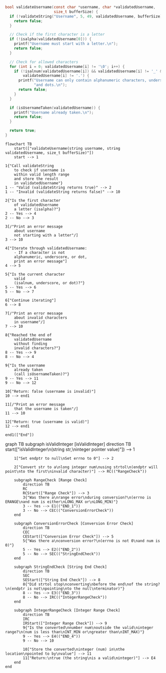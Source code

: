 ```c
bool validateUsername(const char *username, char *validatedUsername,
                      size_t bufferSize) {
  if (!validateString("Username", 5, 49, validatedUsername, bufferSize)) {
    return false;
  }

  // Check if the first character is a letter
  if (!isalpha(validatedUsername[0])) {
    printf("Username must start with a letter.\n");
    return false;
  }

  // Check for allowed characters
  for (int i = 0; validatedUsername[i] != '\0'; i++) {
    if (!isalnum(validatedUsername[i]) && validatedUsername[i] != '_' &&
        validatedUsername[i] != '.') {
      printf("Username can only contain alphanumeric characters, underscores, "
             "and dots.\n");
      return false;
    }
  }

  if (isUsernameTaken(validatedUsername)) {
    printf("Username already taken.\n");
    return false;
  }

  return true;
}
```

```mermaid
flowchart TB
    start(["validateUsername(string username, string validatedUsername, size_t bufferSize)"])
    start --> 1

1{"Call validateString
    to check if username is
    within valid length range
    and store the result
    in validatedUsername"}
1 -- "Valid (validateString returns true)" --> 2
1 -- "Invalid (validateString returns false)" --> 10

2{"Is the first character
    of validatedUsername
    a letter (isalpha)?"}
2 -- Yes --> 4
2 -- No --> 3

3[/"Print an error message
    about username
    not starting with a letter"/]
3 --> 10

4["Iterate through validatedUsername:
    - If a character is not
    alphanumeric, underscore, or dot,
    print an error message"]
4 --> 5

5{"Is the current character
    valid
    (isalnum, underscore, or dot)?"}
5 -- Yes --> 6
5 -- No --> 7

6["Continue iterating"]
6 --> 8

7[/"Print an error message
    about invalid characters
    in username"/]
7 --> 10

8{"Reached the end of
    validatedUsername
    without finding
    invalid characters?"}
8 -- Yes --> 9
8 -- No --> 4

9{"Is the username
    already taken
    (call isUsernameTaken)?"}
9 -- Yes --> 11
9 -- No --> 12

10["Return: false (username is invalid)"]
10 --> end1

11[/"Print an error message
    that the username is taken"/]
11 --> 10

12["Return: true (username is valid)"]
12 --> end1

end1(["End"])
```

graph TB
subgraph isValidInteger [isValidInteger]
direction TB
start(["isValidInteger\n(string str,\ninteger pointer value)"]) --> 1

        1["Set endptr to null\nSet errno to 0"] --> 2

        2["Convert str to a\nlong integer num\nusing strtol\n(endptr will point\nto the first\ninvalid character)"] --> RC(("RangeCheck"))

        subgraph RangeCheck [Range Check]
            direction TB
            RC
            RCStart(["Range Check"]) --> 3
            3{"Was there a\nrange error\nduring conversion?\n(errno is ERANGE\nand num is either\nLONG_MAX or\nLONG_MIN)"}
            3 -- Yes --> E1(("END_1"))
            3 -- No --> CEC(("ConversionErrorCheck"))
        end

        subgraph ConversionErrorCheck [Conversion Error Check]
            direction TB
            CEC
            CEStart(["Conversion Error Check"]) --> 5
            5{"Was there a\nconversion error?\n(errno is not 0\nand num is 0)"}
            5 -- Yes --> E2(("END_2"))
            5 -- No --> SEC(("StringEndCheck"))
        end

        subgraph StringEndCheck [String End Check]
            direction TB
            SEC
            SEStart(["String End Check"]) --> 8
            8{"Did strtol stop\nconverting\nbefore the end\nof the string?\n(endptr is not\npointing\nto the null\nterminator)"}
            8 -- Yes --> E3(("END_3"))
            8 -- No --> IRC(("IntegerRangeCheck"))
        end

        subgraph IntegerRangeCheck [Integer Range Check]
            direction TB
            IRC
            IRStart(["Integer Range Check"]) --> 9
            9{"Is the converted\nnumber num\noutside the valid\ninteger range?\n(num is less than\nINT_MIN or\ngreater than\nINT_MAX)"}
            9 -- Yes --> E4(("END_4"))
            9 -- No --> 10

            10["Store the converted\ninteger (num) in\nthe location\npointed to by\nvalue"] --> 11
            11["Return:\ntrue (the string\nis a valid\ninteger)"] --> E4
        end
    end
